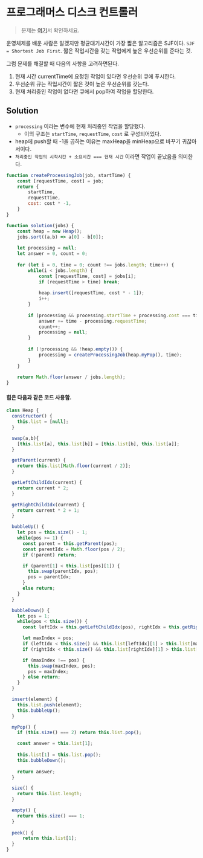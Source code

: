 # 프로그래머스 디스크 컨트롤러

> 문제는 [여기](https://programmers.co.kr/learn/courses/30/lessons/42627?language=javascript)서 확인하세요.

운영체제를 배운 사람은 알겠지만 평균대기시간이 가장 짧은 알고리즘은 SJF이다.
`SJF = Shortest Job First`. 짧은 작업시간을 갖는 작업에게 높은 우선순위를 준다는 것.

그럼 문제를 해결할 때 다음의 사항을 고려하면된다.
1. 현재 시간 currentTime에 요청된 작업이 있다면 우선순위 큐에 푸시한다.
2. 우선순위 큐는 작업시간이 짧은 것이 높은 우선순위를 갖는다.
3. 현재 처리중인 작업이 없다면 큐에서 pop하여 작업을 할당한다.

## Solution

* `processing` 이라는 변수에 현재 처리중인 작업을 할당했다.
  * 이의 구조는 `startTime`, `requestTime`, `cost` 로 구성되어있다.
* heap에 push할 때 -1을 곱하는 이유는 maxHeap을 minHeap으로 바꾸기 귀찮아서이다.
* `처리중인 작업의 시작시간 + 소요시간 === 현재 시간` 이라면 작업이 끝났음을 의미한다.

```javascript
function createProcessingJob(job, startTime) {
    const [requestTime, cost] = job;
    return {
        startTime,
        requestTime,
        cost: cost * -1,
    }
}

function solution(jobs) {
    const heap = new Heap();
    jobs.sort((a,b) => a[0] - b[0]);
    
    let processing = null;
    let answer = 0, count = 0;
    
    for (let i = 0, time = 0; count !== jobs.length; time++) {
        while(i < jobs.length) {
            const [requestTime, cost] = jobs[i];
            if (requestTime > time) break;
            
            heap.insert([requestTime, cost * - 1]);
            i++;
        }
        
        if (processing && processing.startTime + processing.cost === time) {
            answer += time - processing.requestTime;
            count++;
            processing = null;
        }
        
        if (!processing && !heap.empty()) {
            processing = createProcessingJob(heap.myPop(), time);
        }
    }
    
    return Math.floor(answer / jobs.length);
}
```


#### 힙은 다음과 같은 코드 사용함.
```javascript
class Heap {
  constructor() {
    this.list = [null];
  }

  swap(a,b){
    [this.list[a], this.list[b]] = [this.list[b], this.list[a]];
  }

  getParent(current) {
    return this.list[Math.floor(current / 2)];
  }

  getLeftChildIdx(current) {
    return current * 2;
  }

  getRightChildIdx(current) {
    return current * 2 + 1;
  }

  bubbleUp() {
    let pos = this.size() - 1;
    while(pos >= 1) {
      const parent = this.getParent(pos);
      const parentIdx = Math.floor(pos / 2);
      if (!parent) return;

      if (parent[1] < this.list[pos][1]) {
        this.swap(parentIdx, pos);
        pos = parentIdx;
      }
      else return;
    }
  }

  bubbleDown() {
    let pos = 1;
    while(pos < this.size()) {
      const leftIdx = this.getLeftChildIdx(pos), rightIdx = this.getRightChildIdx(pos);

      let maxIndex = pos;
      if (leftIdx < this.size() && this.list[leftIdx][1] > this.list[maxIndex][1]) maxIndex = leftIdx;
      if (rightIdx < this.size() && this.list[rightIdx][1] > this.list[maxIndex][1]) maxIndex = rightIdx;

      if (maxIndex !== pos) {
        this.swap(maxIndex, pos);
        pos = maxIndex;
      } else return;
    }
  }

  insert(element) {
    this.list.push(element);
    this.bubbleUp();
  }

  myPop() {
    if (this.size() === 2) return this.list.pop();

    const answer = this.list[1];
    
    this.list[1] = this.list.pop();
    this.bubbleDown();
    
    return answer;
  }

  size() {
    return this.list.length;
  }

  empty() {
    return this.size() === 1;
  }
    
  peek() {
      return this.list[1];
  }
}
```